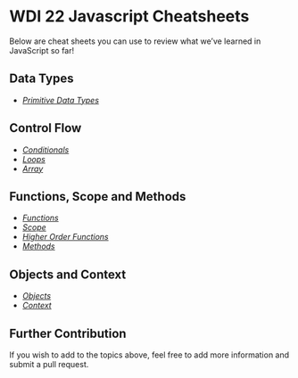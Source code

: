      
# WDI 22 Javascript Cheatsheets

Below are cheat sheets you can use to review  what we’ve learned in JavaScript so far! 



## Data Types

  * [_Primitive Data Types_](primitive_data_types.md)




## Control Flow

  * [_Conditionals_](conditionals.md)
  * [_Loops_](loops.md)
  * [_Array_](array.md)




## Functions, Scope and Methods

  * [_Functions_](functions.md)
  * [_Scope_](scope.md)
  * [_Higher Order Functions_](higher_order_functions.md)
  * [_Methods_](methods.md)




## Objects and Context

  * [_Objects_](objects.md)
  * [_Context_](context.md)




 ## Further Contribution 

  If you wish to add to the topics above, feel free to add more information and submit a pull request.